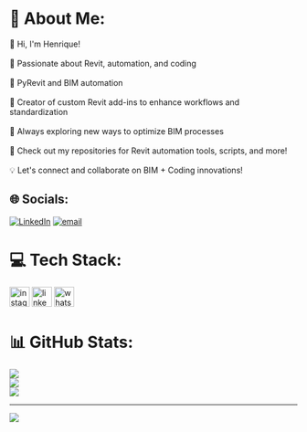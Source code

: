 # 💫 About Me:
👋 Hi, I'm Henrique!<br><br>🔹 Passionate about Revit, automation, and coding<br><br>🔹 PyRevit and BIM automation<br><br>🔹 Creator of custom Revit add-ins to enhance workflows and standardization<br><br>🔹 Always exploring new ways to optimize BIM processes<br><br>🚀 Check out my repositories for Revit automation tools, scripts, and more!<br><br>💡 Let's connect and collaborate on BIM + Coding innovations!


## 🌐 Socials:
[![LinkedIn](https://img.shields.io/badge/LinkedIn-%230077B5.svg?logo=linkedin&logoColor=white)](https://linkedin.com/in/henrique-nandi) [![email](https://img.shields.io/badge/Email-D14836?logo=gmail&logoColor=white)](mailto:henrique-nandi@hotmail.com) 

# 💻 Tech Stack:
<div align="left">
  <img src="https://img.shields.io/static/v1?message=Instagram&logo=instagram&label=&color=E4405F&logoColor=white&labelColor=&style=for-the-badge" height="35" alt="instagram logo"  />
  <img src="https://img.shields.io/static/v1?message=LinkedIn&logo=linkedin&label=&color=0077B5&logoColor=white&labelColor=&style=for-the-badge" height="35" alt="linkedin logo"  />
  <img src="https://img.shields.io/static/v1?message=Whatsapp&logo=whatsapp&label=&color=25D366&logoColor=white&labelColor=&style=for-the-badge" height="35" alt="whatsapp logo"  />
</div>

# 📊 GitHub Stats:
![](https://github-readme-stats.vercel.app/api?username=henriquenandi&theme=slateorange&hide_border=false&include_all_commits=false&count_private=false)<br/>
![](https://github-readme-streak-stats.herokuapp.com/?user=henriquenandi&theme=slateorange&hide_border=false)<br/>
![](https://github-readme-stats.vercel.app/api/top-langs/?username=henriquenandi&theme=slateorange&hide_border=false&include_all_commits=false&count_private=false&layout=compact)

---
[![](https://visitcount.itsvg.in/api?id=henriquenandi&icon=0&color=3)](https://visitcount.itsvg.in)

<!-- Proudly created with GPRM ( https://gprm.itsvg.in ) -->
